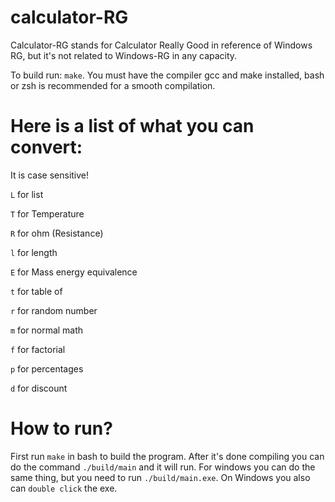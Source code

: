 # calculator-RG
 
Calculator-RG stands for Calculator Really Good in reference of Windows RG, but it's not related to Windows-RG in any capacity.

To build run: ```make```. You must have the compiler gcc and make installed, bash or zsh is recommended for a smooth compilation.

# Here is a list of what you can convert:
It is case sensitive!

```L``` for list

```T``` for Temperature

```R``` for ohm (Resistance)

```l``` for length

```E``` for Mass energy equivalence

```t``` for table of

```r``` for random number

```m``` for normal math

```f``` for factorial

```p``` for percentages

```d``` for discount

# How to run?

First run ```make``` in bash to build the program. After it's done compiling you can do the command ```./build/main``` and it will run. For windows you can do the same thing, but you need to run ```./build/main.exe```. On Windows you also can ```double click``` the exe.